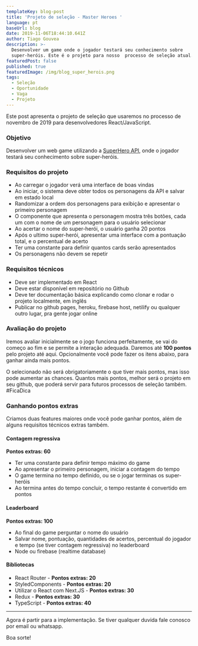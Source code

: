```yaml
---
templateKey: blog-post
title: 'Projeto de seleção - Master Heroes '
language: pt
baseUrl: blog
date: 2019-11-06T18:44:10.641Z
author: Tiago Gouvea
description: >-
  Desenvolver um game onde o jogador testará seu conhecimento sobre
  super-heróis. Este é o projeto para nosso  processo de seleção atual.
featuredPost: false
published: true
featuredImage: /img/blog_super_herois.png
tags:
  - Seleção
  - Oportunidade
  - Vaga
  - Projeto
---
```

Este post apresenta o projeto de seleção que usaremos no processo de novembro de 2019 para desenvolvedores React/JavaScript.

### Objetivo

Desenvolver um web game utilizando a [SuperHero API](https://superheroapi.com/index.html), onde o jogador testará seu conhecimento sobre super-heróis.

### Requisitos do projeto

* Ao carregar o jogador verá uma interface de boas vindas
* Ao iniciar, o sistema deve obter todos os personagens da API e salvar em estado local
* Randomizar a ordem dos personagens para exibição e apresentar o primeiro personagem 
* O componente que apresenta o personagem mostra três botões, cada um com o nome de um personagem para o usuário selecionar
* Ao acertar o nome do super-herói, o usuário ganha 20 pontos
* Após o ultimo super-herói, apresentar uma interface com a pontuação total, e o percentual de acerto
* Ter uma constante para definir quantos cards serão apresentados
* Os personagens não devem se repetir

### Requisitos técnicos

* Deve ser implementado em React
* Deve estar disponível em repositório no Github
* Deve ter documentação básica explicando como clonar e rodar o projeto localmente, em inglês
* Publicar no github pages, heroku, firebase host, netilify ou qualquer outro lugar, pra gente jogar online

### Avaliação do projeto

Iremos avaliar inicialmente se o jogo funciona perfeitamente, se vai do começo ao fim e se permite a interação adequada. Daremos até **100 pontos** pelo projeto até aqui. Opcionalmente você pode fazer os itens abaixo, para ganhar ainda mais pontos. 

O selecionado não será obrigatoriamente o que tiver mais pontos, mas isso pode aumentar as chances. Quantos mais pontos, melhor será o projeto em seu github, que poderá servir para futuros processos de seleção também. #FicaDica

### Ganhando pontos extras

Criamos duas features maiores onde você pode ganhar pontos, além de alguns requisitos técnicos extras também.

#### Contagem regressiva

**Pontos extras: 60**

* Ter uma constante para definir tempo máximo do game
* Ao apresentar o primeiro personagem, iniciar a contagem do tempo
* O game termina no tempo definido, ou se o jogar terminas os super-heróis
* Ao termina antes do tempo concluir, o tempo restante é convertido em pontos

#### Leaderboard

**Pontos extras: 100**

* Ao final do game perguntar o nome do usuário
* Salvar nome, pontuação, quantidades de acertos, percentual do jogador e tempo (se tiver contagem regressiva) no leaderboard
* Node ou firebase (realtime database)

#### Bibliotecas

* React Router - **Pontos extras: 20**
* StyledComponents - **Pontos extras: 20**
* Utilizar o React com Next.JS - **Pontos extras: 30**
* Redux - **Pontos extras: 30**
* TypeScript - **Pontos extras: 40**

---

Agora é partir para a implementação. Se tiver qualquer duvida fale conosco por email ou whatsapp.

Boa sorte!

